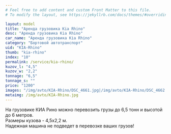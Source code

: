 ```yaml
---
# Feel free to add content and custom Front Matter to this file.
# To modify the layout, see https://jekyllrb.com/docs/themes/#overriding-theme-defaults

layout: model
title: "Аренда грузовика Kia Rhino"
desc: "Аренда грузовика Kia Rhino"
car_name: "Аренда грузовика Kia Rhino"
category: "Бортовой автотранспорт"
uid: "KIA-Rhino"
thumb: "kia-rhino"
index: "10"
permalink: /service/kia-rhino/
kuzov_l: "4,5"
kuzov_w: "2,2"
tonnage: "6,5"
tonnage_s: ""
price: "1200"
images: "/img/avto/KIA-Rhino/DSC_4661.jpg|/img/avto/KIA-Rhino/DSC_4662.jpg|/img/avto/KIA-Rhino/DSC_4665.jpg"
metaimg: /img/avto/KIA-Rhino.jpg
---
```


На грузовике КИА Рино можно перевозить грузы до 6,5 тонн и высотой до 6 метров.  
Размеры кузова - 4,5х2,2 м.  
Надежная машина не подведет в перевозке ваших грузов!  